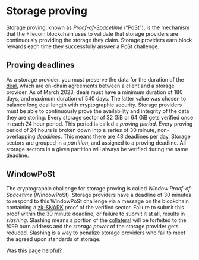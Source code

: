 # Storage proving

Storage proving, known as _Proof-of-Spacetime_ (“PoSt”), is the mechanism that the Filecoin blockchain uses to validate that storage providers are continuously providing the storage they claim. Storage providers earn block rewards each time they successfully answer a PoSt challenge.

## Proving deadlines

As a storage provider, you must preserve the data for the duration of the [deal](../../reference/general/glossary.md#deal), which are on-chain agreements between a client and a storage provider. As of March 2023, deals must have a minimum duration of 180 days, and maximum duration of 540 days. The latter value was chosen to balance long deal length with cryptographic security. Storage providers must be able to continuously prove the availability and integrity of the data they are storing. Every storage sector of 32 GiB or 64 GiB gets verified once in each 24 hour period. This period is called a _proving period_. Every proving period of 24 hours is broken down into a series of 30 minute, non-overlapping _deadlines_. This means there are 48 deadlines per day. Storage sectors are grouped in a _partition_, and assigned to a proving deadline. All storage sectors in a given partition will always be verified during the same deadline.

## WindowPoSt

The cryptographic challenge for storage proving is called _Window Proof-of-Spacetime_ (WindowPoSt). Storage providers have a deadline of 30 minutes to respond to this WindowPoSt challenge via a message on the blockchain containing a [zk-SNARK](https://en.wikipedia.org/wiki/Zero-knowledge\_proof) proof of the verified sector. Failure to submit this proof within the 30 minute deadline, or failure to submit it at all, results in _slashing_. Slashing means a portion of the [collateral](fil-collateral.md) will be forfeited to the f099 burn address and the _storage power_ of the storage provider gets reduced. Slashing is a way to penalize storage providers who fail to meet the agreed upon standards of storage.



[Was this page helpful?](https://airtable.com/apppq4inOe4gmSSlk/pagoZHC2i1iqgphgl/form?prefill\_Page+URL=https://docs.filecoin.io/storage-providers/filecoin-economics/storage-proving)
